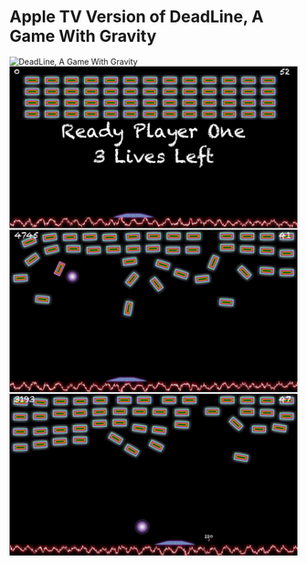 # Apple TV Version of DeadLine, A Game With Gravity #
![DeadLine, A Game With Gravity](ScreenShots/Banner.jpg?raw=true "Banner")
![DeadLine, A Game With Gravity](ScreenShots/ScreenShot1.jpg?raw=true "Screenshot 1")
![DeadLine, A Game With Gravity](ScreenShots/ScreenShot2.jpg?raw=true "Screenshot 2")
![DeadLine, A Game With Gravity](ScreenShots/ScreenShot3.jpg?raw=true "Screenshot 3")
